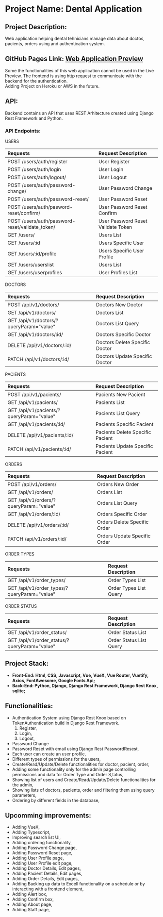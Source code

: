 # Project Name: Dental Application

## Project Description:

Web application helping dental tehnicians manage data about doctos, pacients, orders using and authentication system.

## GitHub Pages Link: [Web Application Preview](https://pavelescuvictor.github.io/DentalApplication/)

Some the functionalities of this web application cannot be used in the Live Preview. The frontend is using http request to communicate with the backend for the authentication.<br>
Adding Project on Heroku or AWS in the future.

## API: 

Backend contains an API that uses REST Arhitecture created using Django Rest Framework and Python.

### API Endpoints:

USERS <br>

| Requests                                         |      Request Description                |
|:------------------------------------------------ |:--------------------------------------- |
| POST /users/auth/register                        |    User Register                        |
| POST /users/auth/login                           |    User Login                           |
| POST /users/auth/logout/                         |    User Logout                          |
| POST /users/auth/password-change/                |    User Password Change                 |
| POST /users/auth/password-reset/                 |    User Password Reset                  |
| POST /users/auth/pasword-reset/confirm/          |    User Password Reset Confirm          |
| POST /users/auth/password-reset/validate_token/  |    User Password Reset Validate Token   |
| GET /users/                                      |    Users List                           |
| GET /users/:id                                   |    Users Specific User                  |
| GET /users/:id/profile                           |    Users Specific User Profile          |
| GET /users/userslist                             |    Users List                           |
| GET /users/userprofiles                          |    User Profiles List                   |

DOCTORS <br>

| Requests                                         |      Request Description                |
|:------------------------------------------------ |:--------------------------------------- |
| POST /api/v1/doctors/                            |    Doctors New Doctor                   |
| GET /api/v1/doctors/                             |    Doctors List                         |
| GET /api/v1/doctors/?queryParam="value"          |    Doctors List Query                   |
| GET /api/v1/doctors/:id/                         |    Doctors Specific Doctor              |
| DELETE /api/v1/doctors/:id/                      |    Doctors Delete Specific Doctor       |
| PATCH /api/v1/doctors/:id/                       |    Doctors Update Specific Doctor       |

PACIENTS <br>

| Requests                                         |      Request Description                |
|:------------------------------------------------ |:--------------------------------------- |
| POST /api/v1/pacients/                           |    Pacients New Pacient                 |
| GET /api/v1/pacients/                            |    Pacients List                        |
| GET /api/v1/pacients/?queryParam="value"         |    Pacients List Query                  |
| GET /api/v1/pacients/:id/                        |    Pacients Specific Pacient            |
| DELETE /api/v1/pacients/:id/                     |    Pacients Delete Specific Pacient     |
| PATCH /api/v1/pacients/:id/                      |    Pacients Update Specific Pacient     |

ORDERS <br>


| Requests                                       |      Request Description                 |
|:---------------------------------------------- |:---------------------------------------- |
| POST /api/v1/orders/                           |    Orders New Order                      |
| GET /api/v1/orders/                            |    Orders List                           |
| GET /api/v1/orders/?queryParam="value"         |    Orders List Query                     |
| GET /api/v1/orders/:id/                        |    Orders Specific Order                 |
| DELETE /api/v1/orders/:id/                     |    Orders Delete Specific Order          |
| PATCH /api/v1/orders/:id/                      |    Orders Update Specific Order          |

ORDER TYPES <br>

| Requests                                       |      Request Description                 |
|:---------------------------------------------- |:---------------------------------------- |
| GET /api/v1/order_types/                       |    Order Types List                      |
| GET /api/v1/order_types/?queryParam="value"    |    Order Types List Query                |

ORDER STATUS <br>

| Requests                                       |      Request Description                 |
|:---------------------------------------------- |:---------------------------------------- |
| GET /api/v1/order_status/                      |    Order Status List                     |
| GET /api/v1/order_status/?queryParam="value"   |    Order Status List Query               |

## Project Stack:

* **Front-End: Html, CSS, Javascript, Vue, VueX, Vue Router, Vuetify, Axios, FontAwesome, Google Fonts Api;**
* **Back-End: Python, Django, Django Rest Framework, Django Rest Knox, sqlite;**

## Functionalities:

- Authentication System using Django Rest Knox based on TokenAuthentication build in Django Rest Framework.
  1. Register,
  2. Login,
  3. Logout,
- Password Change
- Password Reset with email using Django Rest PasswordResest,
- Each user can create an user profile,
- Different types of permissions for the users,
- Create/Read/Update/Delete functionalities for doctor, pacient, order,
- Adding some functionality only for the admin page controlling permissions and data for Order Type and Order S,tatus,
- Showing list of users and Create/Read/Update/Delete functionalities for the admin,
- Showing lists of doctors, pacients, order and filtering them using query parameters,
- Ordering by different fields in the database, 


## Upcomming improvements: 

- Adding VueX,
- Adding Typescript,
- Improving search list UI,
- Adding ordering functionality,
- Adding Password Change page,
- Adding Password Reset page,
- Adding User Profile page,
- Adding User Profile edit page,
- Adding Doctor Details, Edit pages,
- Adding Pacient Details, Edit pages,
- Adding Order Details, Edit pages,
- Adding Backing up data to Excell functionality on a schedule or by interacting with a frontend element,
- Adding Alert box,
- Adding Confirm box,
- Adding About page,
- Adding Staff page,


